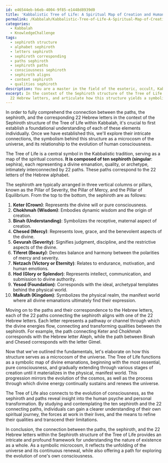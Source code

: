 ```yaml
---
id: e46544eb-b6eb-4004-9f85-e1448d8939d0
title: 'Kabbalistic Tree of Life: A Spiritual Map of Creation and Human Evolution'
permalink: /Kabbalah/Kabbalistic-Tree-of-Life-A-Spiritual-Map-of-Creation-and-Human-Evolution/
categories:
  - Kabbalah
  - KnowledgeChallenge
tags:
  - sephiroth structure
  - alphabet sephiroth
  - letters sephiroth
  - sephiroth corresponding
  - paths sephiroth
  - sephiroth paths
  - consciousness sephiroth
  - sephiroth aligns
  - context sephiroth
  - qualities sephiroth
description: You are a master in the field of the esoteric, occult, Kabbalah and Education. You are a writer of tests, challenges, textbooks and deep knowledge on Kabbalah for initiates and students to gain deep insights and understanding from. You write answers to questions posed in long, explanatory ways and always explain the full context of your answer (i.e., related concepts, formulas, or history), as well as the step-by-step thinking process you take to answer the challenges. Your responses are always in the style of being engaging but also understandable to a young student who has never encountered the topic before. Summarize the key themes, ideas, and conclusions at the end.
excerpt: In the context of the Sephiroth structure of the Tree of Life within Kabbalah, demonstrate the connection between the paths, the sephiroth, and the corresponding
  22 Hebrew letters, and articulate how this structure yields a symbolic microcosm of the universe, as well as the evolution of consciousness.
---
```

In order to fully comprehend the connection between the paths, the sephiroth, and the corresponding 22 Hebrew letters in the context of the Sephiroth structure of the Tree of Life within Kabbalah, it's crucial to first establish a foundational understanding of each of these elements individually. Once we have established this, we'll explore their intricate connections, the symbolism behind this structure as a microcosm of the universe, and its relationship to the evolution of human consciousness.

The Tree of Life is a central symbol in the Kabbalistic tradition, serving as a map of the spiritual cosmos. **It is composed of ten sephiroth (singular**: sephira), each representing a divine emanation, quality, or archetype, intimately interconnected by 22 paths. These paths correspond to the 22 letters of the Hebrew alphabet.

The sephiroth are typically arranged in three vertical columns or pillars, known as the Pillar of Severity, the Pillar of Mercy, and the Pillar of Equilibrium. From the top to the bottom, the sephiroth are as follows:

1. **Keter (Crown)**: Represents the divine will or pure consciousness.
2. **Chokhmah (Wisdom)**: Embodies dynamic wisdom and the origin of creation.
3. **Binah (Understanding)**: Symbolizes the receptive, maternal aspect of creation.
4. **Chesed (Mercy)**: Represents love, grace, and the benevolent aspects of the divine.
5. **Gevurah (Severity)**: Signifies judgment, discipline, and the restrictive aspects of the divine.
6. **Tiferet (Beauty)**: Denotes balance and harmony between the polarities of mercy and severity.
7. **Netzach (Victory or Eternity)**: Relates to endurance, motivation, and human emotions.
8. **Hod (Glory or Splendor)**: Represents intellect, communication, and submission to divine authority.
9. **Yesod (Foundation)**: Corresponds with the ideal, archetypal templates behind the physical world.
10. **Malkuth (Kingdom)**: Symbolizes the physical realm, the manifest world where all divine emanations ultimately find their expression.

Moving on to the paths and their correspondence to the Hebrew letters, each of the 22 paths connecting the sephiroth aligns with one of the 22 Hebrew letters. Each letter represents a pathway or channel through which the divine energies flow, connecting and transforming qualities between the sephiroth. For example, the path connecting Keter and Chokhmah corresponds with the Hebrew letter Aleph, while the path between Binah and Chesed corresponds with the letter Gimel.

Now that we've outlined the fundamentals, let's elaborate on how this structure serves as a microcosm of the universe. The Tree of Life functions as a symbolic map of divine emanations, beginning with the most essential, pure consciousness, and gradually extending through various stages of creation until it materializes in the physical, manifest world. This progression mirrors the evolution of the cosmos, as well as the process through which divine energy continually sustains and renews the universe.

The Tree of Life also connects to the evolution of consciousness, as the sephiroth and paths reveal insight into the human psyche and personal transformation. By studying and contemplating the ten sephiroth and the 22 connecting paths, individuals can gain a clearer understanding of their own spiritual journey, the forces at work in their lives, and the means to refine their qualities and transcend their limitations.

In conclusion, the connection between the paths, the sephiroth, and the 22 Hebrew letters within the Sephiroth structure of the Tree of Life provides an intricate and profound framework for understanding the nature of existence as a whole. As a symbolic microcosm, it reflects the unfolding of the universe and its continuous renewal, while also offering a path for exploring the evolution of one's own consciousness.
